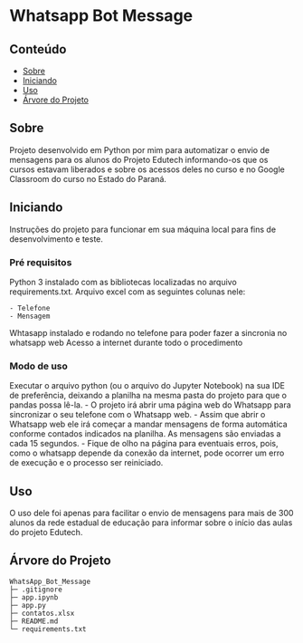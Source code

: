 # Whatsapp Bot Message

## Conteúdo

- [Sobre](#sobre)
- [Iniciando](#iniciando)
- [Uso](#uso)
- [Árvore do Projeto](#arvore)

## Sobre <a name = "sobre"></a>

Projeto desenvolvido em Python por mim para automatizar o envio de mensagens para os alunos do Projeto Edutech informando-os que os cursos estavam liberados e sobre os acessos deles no curso e no Google Classroom do curso no Estado do Paraná.

## Iniciando <a name = "iniciando"></a>

Instruções do projeto para funcionar em sua máquina local para fins de desenvolvimento e teste.

### Pré requisitos

Python 3 instalado com as bibliotecas localizadas no arquivo requirements.txt.
Arquivo excel com as seguintes colunas nele:
```
- Telefone
- Mensagem
```

Whtasapp instalado e rodando no telefone para poder fazer a sincronia no whatsapp web
Acesso a internet durante todo o procedimento

### Modo de uso

Executar o arquivo python (ou o arquivo do Jupyter Notebook) na sua IDE de preferência, deixando a planilha na mesma pasta do projeto para que o pandas possa lê-la.
    - O projeto irá abrir uma página web do Whatsapp para sincronizar o seu telefone com o Whatsapp web.
    - Assim que abrir o Whatsapp web ele irá começar a mandar mensagens de forma automática conforme contados indicados na planilha. As mensagens são enviadas a cada 15 segundos.
    - Fique de olho na página para eventuais erros, pois, como o whatsapp depende da conexão da internet, pode ocorrer um erro de execução e o processo ser reiniciado.


## Uso <a name = "uso"></a>

O uso dele foi apenas para facilitar o envio de mensagens para mais de 300 alunos da rede estadual de educação para informar sobre o início das aulas do projeto Edutech.

## Árvore do Projeto <a name = "arvore"></a>

```
WhatsApp_Bot_Message
├─ .gitignore
├─ app.ipynb
├─ app.py
├─ contatos.xlsx
├─ README.md
└─ requirements.txt

```